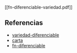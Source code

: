 [[fn-diferenciable-variedad.pdf]]

## Referencias
- [variedad-diferenciable](./variedad-diferenciable.md)
- [carta](./carta.md)
- [fn-diferenciable](./fn-diferenciable.md)
